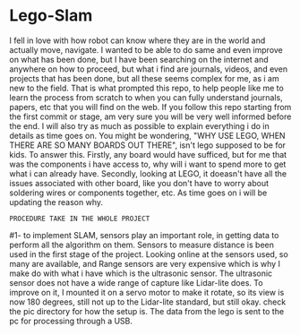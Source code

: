 # Lego-Slam


I fell in love with how robot can know where they are in the world and actually move, navigate. I wanted to be able to do same and even improve on what has been done, but I have been searching on the internet and anywhere on how to proceed, but what i find are journals, videos, and even projects that has been done, but all these seems complex for me, as i am new to the field. That is what prompted this repo, to help people like me to learn the process from scratch to when you can fully understand journals, papers, etc that you will find on the web. If you follow this repo starting from the first commit or stage, am very sure you will be very well informed before the end. I will also try as much as possible to explain everything i do in details as time goes on. You might be wondering, "WHY USE LEGO, WHEN THERE ARE SO MANY BOARDS OUT THERE", isn't lego supposed to be for kids. To answer this.
	Firstly, any board would have sufficed, but for me that was the components i have access to, why will i want to spend more to get what i can already have.
	Secondly, looking at LEGO, it doeasn't have all the issues associated with other board, like you don't have to worry about soldering wires or components together, etc.
	As time goes on i will be updating the reason why.

	
	PROCEDURE TAKE IN THE WHOLE PROJECT
	
#1-
	to implement SLAM, sensors play an important role, in getting data to perform all the algorithm on them. Sensors to measure distance is been used in the first stage of the project. Looking online at the sensors used, so many are available, and Range sensors are very expensive which is why I make do with what i have which is the ultrasonic sensor. The ultrasonic sensor does not have a wide range of capture like Lidar-lite does. To improve on it, I mounted it on a servo motor to make it rotate, so its view is now 180 degrees, still not up to the Lidar-lite standard, but still okay. check the pic directory for how the setup is. The data from the lego is sent to the pc for processing through a USB.
